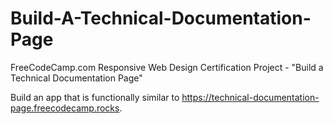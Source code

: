 # Build-A-Technical-Documentation-Page

FreeCodeCamp.com Responsive Web Design Certification Project - "Build a Technical Documentation Page"

Build an app that is functionally similar to https://technical-documentation-page.freecodecamp.rocks.
